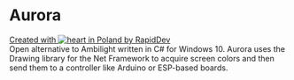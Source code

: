 # Aurora
[Created with ![heart](http://i.imgur.com/oXJmdtz.gif) in Poland by RapidDev](https://rdev.cc/)<br />
Open alternative to Ambilight written in C# for Windows 10.
Aurora uses the Drawing library for the Net Framework to acquire screen colors and then send them to a controller like Arduino or ESP-based boards.